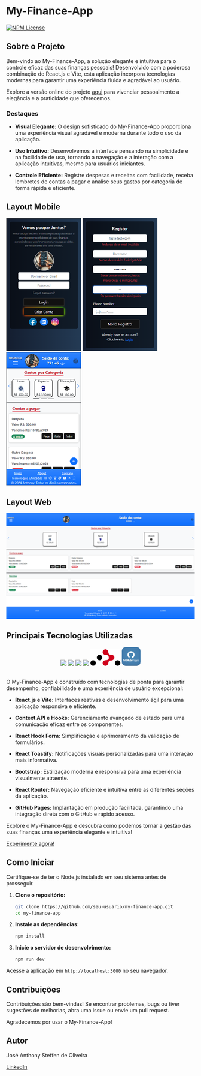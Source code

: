 # My-Finance-App
[![NPM License](https://img.shields.io/npm/l/license)](https://github.com/anthony-steffen/my-finance-app/blob/main/LICENSE)


## Sobre o Projeto

Bem-vindo ao My-Finance-App, a solução elegante e intuitiva para o controle eficaz das suas finanças pessoais! Desenvolvido com a poderosa combinação de React.js e Vite, esta aplicação incorpora tecnologias modernas para garantir uma experiência fluida e agradável ao usuário.

Explore a versão online do projeto [aqui](https://anthony-steffen.github.io/my-finance-app/) para vivenciar pessoalmente a elegância e a praticidade que oferecemos.

### Destaques

- **Visual Elegante:** O design sofisticado do My-Finance-App proporciona uma experiência visual agradável e moderna durante todo o uso da aplicação.

- **Uso Intuitivo:** Desenvolvemos a interface pensando na simplicidade e na facilidade de uso, tornando a navegação e a interação com a aplicação intuitivas, mesmo para usuários iniciantes.

- **Controle Eficiente:** Registre despesas e receitas com facilidade, receba lembretes de contas a pagar e analise seus gastos por categoria de forma rápida e eficiente.


## Layout Mobile
<div>
  <img src="src/assets/Login.png" alt="Layout 2" width="200" />
  <img src="src/assets/Register.png" alt="Layout 1" width="200" />
  <img src="src/assets/home.png" alt="Layout 3" width="200" />
</div>


## Layout Web
<div>
  <img src="https://github.com/anthony-steffen/my-finance-app/blob/main/src/assets/layout-web.png" alt="Layout 2" width="700" />

</div>


## Principais Tecnologias Utilizadas
<div align="center">
  <img src="https://skillicons.dev/icons?i=react,vite,js,bootstrap" />
  <img src="https://cdn.jsdelivr.net/gh/devicons/devicon@latest/icons/html5/html5-original.svg" width="50" />
  <img src="https://cdn.jsdelivr.net/gh/devicons/devicon@latest/icons/css3/css3-original.svg" width="50" />
  <img src="https://react-hook-form.com/images/logo/react-hook-form-logo-only.png" width='50'/>
  <img src="src/assets/react-router.svg" alt="Layout 3" width="80" />
  <img src="https://raw.githubusercontent.com/github/explore/80688e429a7d4ef2fca1e82350fe8e3517d3494d/collections/github-pages-examples/github-pages-examples.png" width="50" style="border-radius: 10px;"/>   
</div>
<br>

O My-Finance-App é construído com tecnologias de ponta para garantir desempenho, confiabilidade e uma experiência de usuário excepcional:

- **React.js e Vite:** Interfaces reativas e desenvolvimento ágil para uma aplicação responsiva e eficiente.

- **Context API e Hooks:** Gerenciamento avançado de estado para uma comunicação eficaz entre os componentes.

- **React Hook Form:** Simplificação e aprimoramento da validação de formulários.

- **React Toastify:** Notificações visuais personalizadas para uma interação mais informativa.

- **Bootstrap:** Estilização moderna e responsiva para uma experiência visualmente atraente.

- **React Router:** Navegação eficiente e intuitiva entre as diferentes seções da aplicação.

- **GitHub Pages:** Implantação em produção facilitada, garantindo uma integração direta com o GitHub e rápido acesso.

Explore o My-Finance-App e descubra como podemos tornar a gestão das suas finanças uma experiência elegante e intuitiva!

[Experimente agora!](https://anthony-steffen.github.io/my-finance-app/)


## Como Iniciar
Certifique-se de ter o Node.js instalado em seu sistema antes de prosseguir.

1. **Clone o repositório:**
    ```bash
    git clone https://github.com/seu-usuario/my-finance-app.git
    cd my-finance-app
    ```

2. **Instale as dependências:**
    ```bash
    npm install
    ```

3. **Inicie o servidor de desenvolvimento:**
    ```bash
    npm run dev
    ```

Acesse a aplicação em `http://localhost:3000` no seu navegador.

## Contribuições

Contribuições são bem-vindas! Se encontrar problemas, bugs ou tiver sugestões de melhorias, abra uma issue ou envie um pull request.

Agradecemos por usar o My-Finance-App!

## Autor

José Anthony Steffen de Oliveira

[LinkedIn](https://www.linkedin.com/in/anthony-steffen-dev/)
